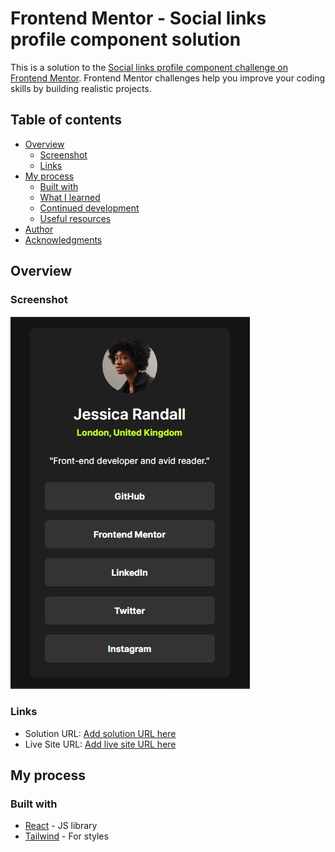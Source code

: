 # Frontend Mentor - Social links profile component solution

This is a solution to the [Social links profile component challenge on Frontend Mentor](https://www.frontendmentor.io/challenges/social-links-profile-UG32l9m6dQ). Frontend Mentor challenges help you improve your coding skills by building realistic projects.

## Table of contents

- [Overview](#overview)
  - [Screenshot](#screenshot)
  - [Links](#links)
- [My process](#my-process)
  - [Built with](#built-with)
  - [What I learned](#what-i-learned)
  - [Continued development](#continued-development)
  - [Useful resources](#useful-resources)
- [Author](#author)
- [Acknowledgments](#acknowledgments)

## Overview

### Screenshot

![](./screenshot.PNG)

### Links

- Solution URL: [Add solution URL here](https://github.com/mehdias63/Social-Links-Profile)
- Live Site URL: [Add live site URL here](https://social-links-profile-jade.vercel.app/)

## My process

### Built with

- [React](https://reactjs.org/) - JS library
- [Tailwind](https://tailwindcss.com/) - For styles
